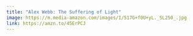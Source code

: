 ```yaml
---
title: "Alex Webb: The Suffering of Light"
image: https://m.media-amazon.com/images/I/517G+f0U+yL._SL250_.jpg
link: https://amzn.to/45ErPCJ
---
```

